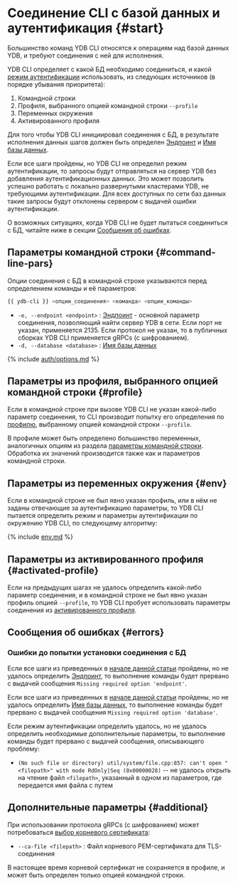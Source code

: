 # Соединение CLI с базой данных и аутентификация {#start}

Большинство команд YDB CLI относятся к операциям над базой данных YDB, и требуют соединения с ней для исполнения.

YDB CLI определяет с какой БД необходимо соединиться, и какой [режим аутентификации](../../../concepts/connect.md#auth-modes) использовать, из следующих источников (в порядке убывания приоритета):

1. Командной строки
2. Профиля, выбранного опцией командной строки `--profile`
3. Переменных окружения
4. Активированного профиля

Для того чтобы YDB CLI инициировал соединения с БД, в результате исполнения данных шагов должен быть определен [Эндпоинт](../../../concepts/connect.md#endpoint) и [Имя базы данных](../../../concepts/connect.md#database).

Если все шаги пройдены, но YDB CLI не определил режим аутентификации, то запросы будут отправляться на сервер YDB без добавления аутентификационных данных. Это может позволить успешно работать с локально развернутыми кластерами YDB, не требующими аутентификации. Для всех доступных по сети баз данных такие запросы будут отклонены сервером с выдачей ошибки аутентификации.

О возможных ситуациях, когда YDB CLI не будет пытаться соединиться с БД, читайте ниже в секции [Сообщения об ошибках](#errors).

## Параметры командной строки {#command-line-pars}

Опции соединения c БД в командной строке указываются перед определением команды и её параметров:

``` bash
{{ ydb-cli }} <опции_соединения> <команда> <опции_команды>
```

- `-e, --endpoint <endpoint>` : [Эндпоинт](../../../concepts/connect.md#endpoint) - основной параметр соединения, позволяющий найти сервер YDB в сети. Если порт не указан, применяется 2135. Если протокол не указан, то в публичных сборках YDB CLI применяется gRPCs (с шифрованием).
- `-d, --database <database>` : [Имя базы данных](../../../concepts/connect.md#database)

{% include [auth/options.md](auth/options.md) %}

## Параметры из профиля, выбранного опцией командной строки {#profile}

Если в командной строке при вызове YDB CLI не указан какой-либо параметр соединения, то CLI производит попытку его определения по [профилю](../profile/index.md), выбранному опцией командной строки `--profile`.

В профиле может быть определено большинство переменных, аналогичных опциям из раздела [параметры командной строки](#command-line-pars). Обработка их значений производится также как и параметров командной строки. 

## Параметры из переменных окружения {#env}

Если в командной строке не был явно указан профиль, или в нём не заданы отвечающие за аутентификацию параметры, то YDB CLI пытается определить режим и параметры аутентификации по окружению YDB CLI, по следующему алгоритму:

{% include [env.md](auth/env.md) %}

## Параметры из активированного профиля {#activated-profile}

Если на предыдущих шагах не удалось определить какой-либо параметр соединения, и в командной строке не был явно указан профиль опцией `--profile`, то YDB CLI пробует использовать параметры соединения из [активированного профиля](../profile/activate.md).

## Сообщения об ошибках {#errors}

### Ошибки до попытки установки соединения с БД

Если все шаги из приведенных в [начале данной статьи](#start) пройдены, но не удалось определить [Эндпоинт](../../../concepts/connect.md#endpoint), то выполнение команды будет прервано с выдачей сообщения `Missing required option 'endpoint'`.

Если все шаги из приведенных в [начале данной статьи](#start) пройдены, но не удалось определить [Имя базы данных](../../../concepts/connect.md#database), то выполнение команды будет прервано с выдачей сообщения `Missing required option 'database'`.

Если режим аутентификации определить удалось, но не удалось определить необходимые дополнительные параметры, то выполнение команды будет прервано с выдачей сообщения, описывающего проблему:

- `(No such file or directory) util/system/file.cpp:857: can't open "<filepath>" with mode RdOnly|Seq (0x00000028)` -- не удалось открыть на чтение файл `<filepath>`, указанный в одном из параметров, где передается имя файла с путем

## Дополнительные параметры {#additional}

При использовании протокола gRPCs (с шифрованием) может потребоваться [выбор корневого сертификата](../../../concepts/connect.md#tls-cert):

- `--ca-file <filepath>` : Файл корневого PEM-сертификата для TLS-соединения

В настоящее время корневой сертификат не сохраняется в профиле, и может быть определен только опцией командной строки.